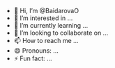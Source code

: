 - 👋 Hi, I’m @BaidarovaO
- 👀 I’m interested in ...
- 🌱 I’m currently learning ...
- 💞️ I’m looking to collaborate on ...
- 📫 How to reach me ...
- 😄 Pronouns: ...
- ⚡ Fun fact: ...

<!---
BaidarovaO/BaidarovaO is a ✨ special ✨ repository because its `README.md` (this file) appears on your GitHub profile.
You can click the Preview link to take a look at your changes.
--->
